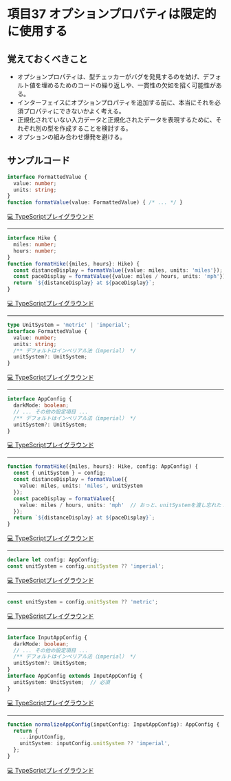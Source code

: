 # 項目37  オプションプロパティは限定的に使用する

## 覚えておくべきこと

* オプションプロパティは、型チェッカーがバグを発見するのを妨げ、デフォルト値を埋めるためのコードの繰り返しや、一貫性の欠如を招く可能性がある。
* インターフェイスにオプションプロパティを追加する前に、本当にそれを必須プロパティにできないかよく考える。
* 正規化されていない入力データと正規化されたデータを表現するために、それぞれ別の型を作成することを検討する。
* オプションの組み合わせ爆発を避ける。

## サンプルコード

```ts
interface FormattedValue {
  value: number;
  units: string;
}
function formatValue(value: FormattedValue) { /* ... */ }
```

[💻 TypeScriptプレイグラウンド](https://www.typescriptlang.org/ja/play/?ts=5.8.2#code/JYOwLgpgTgZghgYwgAgGIHsoFs5kgEwDU4AbAVxQG8AoZZAN1IoC5kQysAjaAbluTIhgYAM6sRYKKADmfAL7UYghGGDoQyGJhxhi5CAApG+1hmy4CeigEpklZAHoAVMgB075E4fI5QA)

----

```ts
interface Hike {
  miles: number;
  hours: number;
}
function formatHike({miles, hours}: Hike) {
  const distanceDisplay = formatValue({value: miles, units: 'miles'});
  const paceDisplay = formatValue({value: miles / hours, units: 'mph'});
  return `${distanceDisplay} at ${paceDisplay}`;
}
```

[💻 TypeScriptプレイグラウンド](https://www.typescriptlang.org/ja/play/?ts=5.8.2#code/JYOwLgpgTgZghgYwgAgBLANYoN4ChnIC2wANhAM4BcyIAroQEbQDc+yAFgPa1RU31MorAL64YtEAjDBOIZDE5RCcMOiwAKbMTLkANB269h1NRACUyPAQSzyYZABNgduJIgARZwAcScAJ7IALzyispgAGpwJLQQmgBuUTHU2hT6EsBgfADkKeRZwmas1rb2Xoge3r4BwQpKKpHRsdgJjcmkFMgA9AY8esjpmdQ5Xuz5hWxQEGA8cgAGACTYTi5unuQ+-sLIKsiLZUhrG37CsyJAA)

----

```ts
type UnitSystem = 'metric' | 'imperial';
interface FormattedValue {
  value: number;
  units: string;
  /** デフォルトはインペリアル法（imperial） */
  unitSystem?: UnitSystem;
}
```

[💻 TypeScriptプレイグラウンド](https://www.typescriptlang.org/ja/play/?ts=5.8.2#code/C4TwDgpgBAqgdgS2AZRAZ2BAtlAvFAciwmACcEBjAqAH0IS0nIEMAbAgbgCgE5NSAZswrQAYgHtSWZsEwATAGpsArtADeXKFABuKiAC4ocZVgBGEUty3LEwNIYzk4AcytQA9ACpPUQOMMgVYZASoZAa4ZACYZAewZAEoZAZ4ZALYZAK4ZAIoZgwFWbQAh-hiYENkBIf6hPd00oGyRUDGwAfkN4UvRMLG4AXyA)

----

```ts
interface AppConfig {
  darkMode: boolean;
  // ... その他の設定項目 ...
  /** デフォルトはインペリアル法（imperial） */
  unitSystem?: UnitSystem;
}
```

[💻 TypeScriptプレイグラウンド](https://www.typescriptlang.org/ja/play/?ts=5.8.2#code/JYOwLgpgTgZghgYwgAgIIAd0GED2IbADmyA3gFDLIAmcUA1gLI5UQBcyARjjgDYRwgA3BWQB6UcgB005IF0GQHYMgNbl5gWijAWdqBQDMB3blOkjRAKgPJA4wyBVhkCVDIGuGQBMMgewZAJQyBnhkBbDICuGQEUMVwKs2gCH-gALbo0MBwPICQ-8gGoiIAriDAYADKAJ4AzpABAPzsAKoJyemZwgC+QA)

----

```ts
function formatHike({miles, hours}: Hike, config: AppConfig) {
  const { unitSystem } = config;
  const distanceDisplay = formatValue({
    value: miles, units: 'miles', unitSystem
  });
  const paceDisplay = formatValue({
    value: miles / hours, units: 'mph'  // おっと、unitSystemを渡し忘れた！
  });
  return `${distanceDisplay} at ${paceDisplay}`;
}
```

[💻 TypeScriptプレイグラウンド](https://www.typescriptlang.org/ja/play/?ts=5.8.2#code/GYVwdgxgLglg9mABMOAnAtgQygCRgawFMAKAb3RgBtCBnAGkQAs4RUaBfALkTyIYgTAYAc24BBAA4SAwoJEBKRKQBQiRALA0oSxOBhQAygE8thdInaIAvOrnCA3KtubtAExhbMkQgBEPEykwja2Q0LCgANUxKEBIVNTUAN2jY7gpqel0wfRpuAHJ02jyGPUMTKDMndnlHNQ0tRAlMCF9-QOCbFAxsKJi4pySUwjSqWkQAeiYWNhLsqFzEAolGPLVxycApBkBjBkALBkBABlLjU3RAJIZAQjtAdQZADf1AGIZAfQZAQH+qmqdUQihWJAADABJSd083j8NACQUs2EQfyaLWBoKM7C+jnYQA)

----

```ts
declare let config: AppConfig;
const unitSystem = config.unitSystem ?? 'imperial';
```

[💻 TypeScriptプレイグラウンド](https://www.typescriptlang.org/ja/play/?ts=5.8.2#code/CYUwxgNghgTiAEEQBd5gPYDsBmBLA5gFzwCCADmQMJZ74DcAUBpgM6oCumuyAygJ5sQAW3gBeNDQIA6Tt36CRAfkXwA5LiFkQMXFAiq6QA)

----

```ts
const unitSystem = config.unitSystem ?? 'metric';
```

[💻 TypeScriptプレイグラウンド](https://www.typescriptlang.org/ja/play/?ts=5.8.2#code/MYewdgzgLgBArmAllAygT2gUwLYwLwyhgBmiA5gHQLLpa4D89MA5NplAE6LDMDcQA)

----

```ts
interface InputAppConfig {
  darkMode: boolean;
  // ... その他の設定項目 ...
  /** デフォルトはインペリアル法（imperial） */
  unitSystem?: UnitSystem;
}
interface AppConfig extends InputAppConfig {
  unitSystem: UnitSystem;  // 必須
}
```

[💻 TypeScriptプレイグラウンド](https://www.typescriptlang.org/ja/play/?ts=5.8.2#code/JYOwLgpgTgZghgYwgAgJIgA4FcwEEMYDCA9iDMAObIDeAUMsgCZxQDWAssYxAFzIBGxYgBsIcEAG56yAPQzkAOiXJAugyA7BkBrcmsC0UYCztQKAZgO7dFS6TIBU55IHGGQKsMgSoZA1wyAJhkD2DIBKGQM8MgLYZAVwyAihkdAVZtACH-gAFsMaGA4YUBIf+RzGWksEGAwAGUATwBnSHCAfj4AVTTM3PypAF9aUEhYRBR8IlJyKggAD0gQRhy0TBxmkjJKGhSy7LyIcJKJiumJBjlkQFH9QAgM2iqgA)

----

```ts
function normalizeAppConfig(inputConfig: InputAppConfig): AppConfig {
  return {
    ...inputConfig,
    unitSystem: inputConfig.unitSystem ?? 'imperial',
  };
}
```

[💻 TypeScriptプレイグラウンド](https://www.typescriptlang.org/ja/play/?ts=5.8.2#code/GYVwdgxgLglg9mABGOAnAtgQwDYwF4CmAggA4kDCCwMA5gBQxgkhSVjU0BciAkky6QpVaASm6C2HRAG8AUIkSoCUEKiRyFCgHQ7GzVsJoAaeZvAwoAZQCeAZygF03PS0m0t5q3YfpEAfj9EAHIYdBICVBgcIJMFAF8Ablk4oA)
